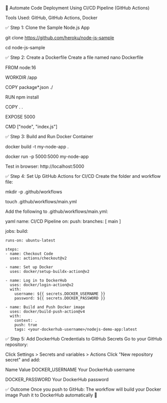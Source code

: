 🚀 Automate Code Deployment Using CI/CD Pipeline (GitHub Actions)

Tools Used: GitHub, GitHub Actions, Docker

✅ Step 1: Clone the Sample Node.js App

git clone https://github.com/heroku/node-js-sample

cd node-js-sample

✅ Step 2: Create a Dockerfile
Create a file named  nano Dockerfile

FROM node:16

WORKDIR /app

COPY package*.json ./

RUN npm install

COPY . .

EXPOSE 5000

CMD ["node", "index.js"]


✅ Step 3: Build and Run Docker Container

docker build -t my-node-app .

docker run -p 5000:5000 my-node-app

Test in browser: http://localhost:5000


✅ Step 4: Set Up GitHub Actions for CI/CD
Create the folder and workflow file:

mkdir -p .github/workflows

touch .github/workflows/main.yml

Add the following to .github/workflows/main.yml:

yaml
name: CI/CD Pipeline
on:
  push:
    branches: [ main ]

jobs:
  build:
  
    runs-on: ubuntu-latest

    steps:
    - name: Checkout Code
      uses: actions/checkout@v2

    - name: Set up Docker
      uses: docker/setup-buildx-action@v2

    - name: Log in to DockerHub
      uses: docker/login-action@v2
      with:
        username: ${{ secrets.DOCKER_USERNAME }}
        password: ${{ secrets.DOCKER_PASSWORD }}

    - name: Build and Push Docker image
      uses: docker/build-push-action@v4
      with:
        context: .
        push: true
        tags: <your-dockerhub-username>/nodejs-demo-app:latest


✅ Step 5: Add DockerHub Credentials to GitHub Secrets
Go to your GitHub repository:

Click Settings > Secrets and variables > Actions
Click "New repository secret" and add:

Name	Value
DOCKER_USERNAME	Your DockerHub username

DOCKER_PASSWORD	Your DockerHub password


✅ Outcome
Once you push to GitHub:
The workflow will build your Docker image
Push it to DockerHub automatically 🎉

